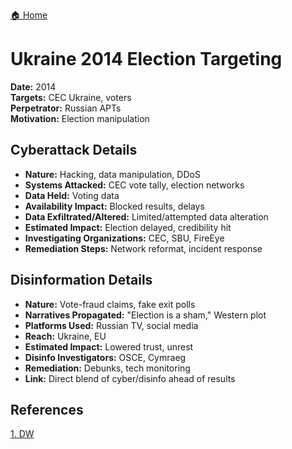 <a href="{{ '/' | relative_url }}" class="home-button">🏠 Home</a>

# Ukraine 2014 Election Targeting

**Date:** 2014  
**Targets:** CEC Ukraine, voters  
**Perpetrator:** Russian APTs  
**Motivation:** Election manipulation

## Cyberattack Details
- **Nature:** Hacking, data manipulation, DDoS
- **Systems Attacked:** CEC vote tally, election networks
- **Data Held:** Voting data
- **Availability Impact:** Blocked results, delays
- **Data Exfiltrated/Altered:** Limited/attempted data alteration
- **Estimated Impact:** Election delayed, credibility hit
- **Investigating Organizations:** CEC, SBU, FireEye
- **Remediation Steps:** Network reformat, incident response

## Disinformation Details
- **Nature:** Vote-fraud claims, fake exit polls
- **Narratives Propagated:** "Election is a sham," Western plot
- **Platforms Used:** Russian TV, social media
- **Reach:** Ukraine, EU
- **Estimated Impact:** Lowered trust, unrest
- **Disinfo Investigators:** OSCE, Cymraeg
- **Remediation:** Debunks, tech monitoring
- **Link:** Direct blend of cyber/disinfo ahead of results

## References
[1. DW](https://www.dw.com/en/whats-behind-russias-disinformation-campaign-in-georgia/a-55708502)
